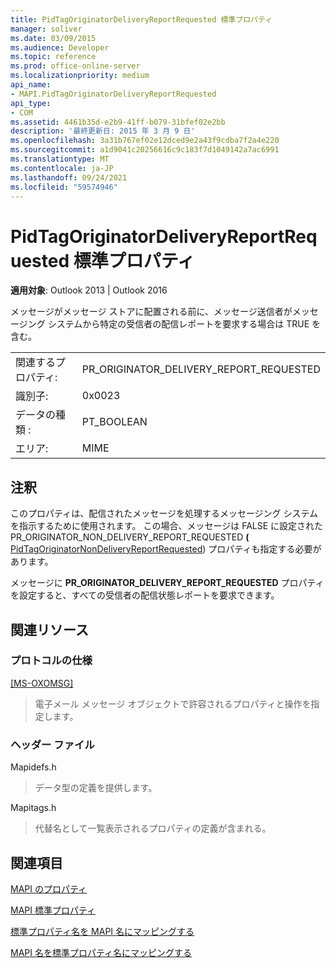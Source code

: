 ```yaml
---
title: PidTagOriginatorDeliveryReportRequested 標準プロパティ
manager: soliver
ms.date: 03/09/2015
ms.audience: Developer
ms.topic: reference
ms.prod: office-online-server
ms.localizationpriority: medium
api_name:
- MAPI.PidTagOriginatorDeliveryReportRequested
api_type:
- COM
ms.assetid: 4461b35d-e2b9-41ff-b079-31bfef02e2bb
description: '最終更新日: 2015 年 3 月 9 日'
ms.openlocfilehash: 3a31b767ef02e12dced9e2a43f9cdba7f2a4e220
ms.sourcegitcommit: a1d9041c20256616c9c183f7d1049142a7ac6991
ms.translationtype: MT
ms.contentlocale: ja-JP
ms.lasthandoff: 09/24/2021
ms.locfileid: "59574946"
---
```

# <a name="pidtagoriginatordeliveryreportrequested-canonical-property"></a>PidTagOriginatorDeliveryReportRequested 標準プロパティ

  
  
**適用対象**: Outlook 2013 | Outlook 2016 
  
メッセージがメッセージ ストアに配置される前に、メッセージ送信者がメッセージング システムから特定の受信者の配信レポートを要求する場合は TRUE を含む。
  
|||
|:-----|:-----|
|関連するプロパティ:  <br/> |PR_ORIGINATOR_DELIVERY_REPORT_REQUESTED  <br/> |
|識別子:  <br/> |0x0023  <br/> |
|データの種類 :   <br/> |PT_BOOLEAN  <br/> |
|エリア:  <br/> |MIME  <br/> |
   
## <a name="remarks"></a>注釈

このプロパティは、配信されたメッセージを処理するメッセージング システムを指示するために使用されます。 この場合、メッセージは FALSE に設定された PR_ORIGINATOR_NON_DELIVERY_REPORT_REQUESTED **(** [PidTagOriginatorNonDeliveryReportRequested](pidtagoriginatornondeliveryreportrequested-canonical-property.md)) プロパティも指定する必要があります。
  
メッセージに **PR_ORIGINATOR_DELIVERY_REPORT_REQUESTED** プロパティを設定すると、すべての受信者の配信状態レポートを要求できます。 
  
## <a name="related-resources"></a>関連リソース

### <a name="protocol-specifications"></a>プロトコルの仕様

[[MS-OXOMSG]](https://msdn.microsoft.com/library/daa9120f-f325-4afb-a738-28f91049ab3c%28Office.15%29.aspx)
  
> 電子メール メッセージ オブジェクトで許容されるプロパティと操作を指定します。
    
### <a name="header-files"></a>ヘッダー ファイル

Mapidefs.h
  
> データ型の定義を提供します。
    
Mapitags.h
  
> 代替名として一覧表示されるプロパティの定義が含まれる。
    
## <a name="see-also"></a>関連項目



[MAPI のプロパティ](mapi-properties.md)
  
[MAPI 標準プロパティ](mapi-canonical-properties.md)
  
[標準プロパティ名を MAPI 名にマッピングする](mapping-canonical-property-names-to-mapi-names.md)
  
[MAPI 名を標準プロパティ名にマッピングする](mapping-mapi-names-to-canonical-property-names.md)

